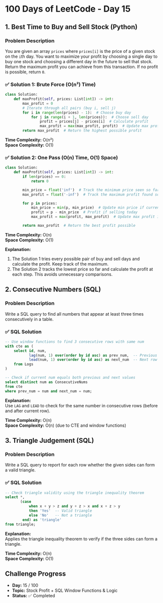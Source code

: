 
# 100 Days of LeetCode - Day 15

## 1. Best Time to Buy and Sell Stock (Python)

### Problem Description  
You are given an array `prices` where `prices[i]` is the price of a given stock on the `i`th day. You want to maximize your profit by choosing a single day to buy one stock and choosing a different day in the future to sell that stock. Return the maximum profit you can achieve from this transaction. If no profit is possible, return `0`.

### ✅ Solution 1: Brute Force (O(n²) Time)

```python
class Solution:
    def maxProfit(self, prices: List[int]) -> int:
        max_profit = 0
        # Iterate through all pairs (buy i, sell j)
        for i in range(len(prices) - 1):  # Choose buy day
            for j in range(i + 1, len(prices)):  # Choose sell day
                profit = prices[j] - prices[i]  # Calculate profit
                max_profit = max(max_profit, profit)  # Update max profit if needed
        return max_profit  # Return the highest possible profit
```

**Time Complexity:** O(n²)  
**Space Complexity:** O(1)


### ✅ Solution 2: One Pass (O(n) Time, O(1) Space)

```python
class Solution:
    def maxProfit(self, prices: List[int]) -> int:
        if len(prices) == 0:
            return 0

        min_price = float('inf')  # Track the minimum price seen so far
        max_profit = float('-inf')  # Track the maximum profit found so far

        for p in prices:
            min_price = min(p, min_price)  # Update min price if current is lower
            profit = p - min_price  # Profit if selling today
            max_profit = max(profit, max_profit)  # Update max profit if today's is better

        return max_profit  # Return the best profit possible
```

**Time Complexity:** O(n)  
**Space Complexity:** O(1)

**Explanation:**  
1. The Solution 1 tries every possible pair of buy and sell days and calculate the profit. Keep track of the maximum.
2. The Solution 2 tracks the lowest price so far and calculate the profit at each step. This avoids unnecessary comparisons.



## 2. Consecutive Numbers (SQL)

### Problem Description  
Write a SQL query to find all numbers that appear at least three times consecutively in a table.

### ✅ SQL Solution

```sql
-- Use window functions to find 3 consecutive rows with same num
with cte as (
    select id, num, 
           lag(num, 1) over(order by id asc) as prev_num,  -- Previous row
           lead(num, 1) over(order by id asc) as next_num  -- Next row
    from Logs 
)

-- Check if current num equals both previous and next values
select distinct num as ConsecutiveNums
from cte
where prev_num = num and next_num = num;
```

**Explanation:**  
Use `LAG` and `LEAD` to check for the same number in consecutive rows (before and after current row).

**Time Complexity:** O(n)  
**Space Complexity:** O(n) (due to CTE and window functions)


## 3. Triangle Judgement (SQL)

### Problem Description  
Write a SQL query to report for each row whether the given sides can form a valid triangle.


### ✅ SQL Solution

```sql
-- Check triangle validity using the triangle inequality theorem
select *, 
       (case 
           when x + y > z and y + z > x and x + z > y 
           then 'Yes'  -- Valid triangle
           else 'No'   -- Not a triangle
        end) as 'triangle'
from triangle;
```

**Explanation:**  
Applies the triangle inequality theorem to verify if the three sides can form a triangle.

**Time Complexity:** O(n)  
**Space Complexity:** O(1)

## Challenge Progress

* **Day:** 15 / 100  
* **Topic:** Stock Profit + SQL Window Functions & Logic  
* **Status:** ✅ Completed
